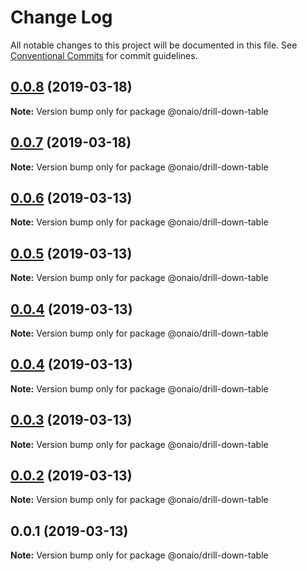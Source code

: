 # Change Log

All notable changes to this project will be documented in this file.
See [Conventional Commits](https://conventionalcommits.org) for commit guidelines.

## [0.0.8](https://github.com/onaio/js-tools/compare/@onaio/drill-down-table@0.0.7...@onaio/drill-down-table@0.0.8) (2019-03-18)

**Note:** Version bump only for package @onaio/drill-down-table

## [0.0.7](https://github.com/onaio/js-tools/compare/@onaio/drill-down-table@0.0.6...@onaio/drill-down-table@0.0.7) (2019-03-18)

**Note:** Version bump only for package @onaio/drill-down-table

## [0.0.6](https://github.com/onaio/js-tools/compare/@onaio/drill-down-table@0.0.5...@onaio/drill-down-table@0.0.6) (2019-03-13)

**Note:** Version bump only for package @onaio/drill-down-table

## [0.0.5](https://github.com/onaio/js-tools/compare/@onaio/drill-down-table@0.0.3...@onaio/drill-down-table@0.0.5) (2019-03-13)

**Note:** Version bump only for package @onaio/drill-down-table

## [0.0.4](https://github.com/onaio/js-tools/compare/@onaio/drill-down-table@0.0.3...@onaio/drill-down-table@0.0.4) (2019-03-13)

**Note:** Version bump only for package @onaio/drill-down-table

## [0.0.4](https://github.com/onaio/js-tools/compare/@onaio/drill-down-table@0.0.3...@onaio/drill-down-table@0.0.4) (2019-03-13)

**Note:** Version bump only for package @onaio/drill-down-table

## [0.0.3](https://github.com/onaio/js-tools/compare/@onaio/drill-down-table@0.0.2...@onaio/drill-down-table@0.0.3) (2019-03-13)

**Note:** Version bump only for package @onaio/drill-down-table

## [0.0.2](https://github.com/onaio/js-tools/compare/@onaio/drill-down-table@0.0.1...@onaio/drill-down-table@0.0.2) (2019-03-13)

**Note:** Version bump only for package @onaio/drill-down-table

## 0.0.1 (2019-03-13)

**Note:** Version bump only for package @onaio/drill-down-table
